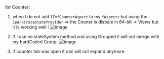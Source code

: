 for Counter: 
1. when I do not add `ITmfCounterAspect` to my `fAspects` but using the `SparkTraceStateProvider` => the Couner is disbale in 64-bit -> Views but it is working well !
![image](https://github.com/user-attachments/assets/fee6aa55-fc1d-4c1f-a786-bf6d9d7376a0)




2. If I use no stateSystem method and using Grouped it will not merge with my hardCoded Group:
![image](https://github.com/user-attachments/assets/b4a1737e-a2ef-4784-8a87-ece396b5555d)



3. If counter tab was open it can will not expand anymore
